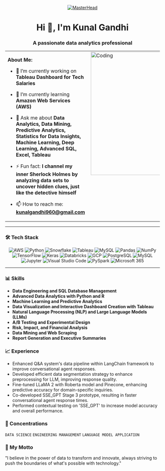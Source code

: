 <p align="center">
  <a href="https://rishavchanda.io">
    <img src="https://orbitpeople.com/images/bi-services-full-width.gif" alt="MasterHead">
  </a>
</p>

<h1 align="center">Hi 👋, I'm Kunal Gandhi</h1>
<h3 align="center">A passionate data analytics professional</h3>

<table>
  <tr>
    <td valign="top" width="70%">

**About Me:**
- 🔭 I’m currently working on **Tableau Dashboard for Tech Salaries**
- 🌱 I’m currently learning **Amazon Web Services (AWS)**
- 💬 Ask me about **Data Analytics, Data Mining, Predictive Analytics, Statistics for Data Insights, Machine Learning, Deep Learning, Advanced SQL, Excel, Tableau**
- ⚡ Fun fact: **I channel my inner Sherlock Holmes by analyzing data sets to uncover hidden clues, just like the detective himself**
- 📫 How to reach me: **kunalgandhi960@gmail.com**

    </td>
    <td valign="top">
      <img align='right' src="https://camo.githubusercontent.com/73ac59f4f2bb3f2de9ebbc2c4791f160a8fa8aacf6c7fe59a5599a1b730d2b55/68747470733a2f2f77686f736172676879612e6e65746c6966792e6170702f636f6e74656e742f67697068792e676966" alt="Coding" width="400">
    </td>
  </tr>
</table>


 
---

### 🛠️ Tech Stack

<p align="center">
  <img src="https://img.shields.io/badge/AWS-232F3E?style=for-the-badge&logo=amazon-aws&logoColor=white" alt="AWS"/>
  <img src="https://img.shields.io/badge/Python-3776AB?style=for-the-badge&logo=python&logoColor=white" alt="Python"/>
  <img src="https://img.shields.io/badge/Snowflake-29B5E8?style=for-the-badge&logo=Snowflake&logoColor=white" alt="Snowflake"/>
  <img src="https://img.shields.io/badge/Tableau-E97627?style=for-the-badge&logo=Tableau&logoColor=white" alt="Tableau"/>
  <img src="https://img.shields.io/badge/MySQL-00000F?style=for-the-badge&logo=mysql&logoColor=white" alt="MySQL"/>
  <img src="https://img.shields.io/badge/Pandas-150458?style=for-the-badge&logo=pandas&logoColor=white" alt="Pandas"/>
  <img src="https://img.shields.io/badge/NumPy-013243?style=for-the-badge&logo=numpy&logoColor=white" alt="NumPy"/>
  <img src="https://img.shields.io/badge/TensorFlow-FF6F00?style=for-the-badge&logo=TensorFlow&logoColor=white" alt="TensorFlow"/>
  <img src="https://img.shields.io/badge/Keras-D00000?style=for-the-badge&logo=Keras&logoColor=white" alt="Keras"/>
  <img src="https://img.shields.io/badge/Databricks-FF3621?style=for-the-badge&logo=databricks&logoColor=white" alt="Databricks"/>
  <img src="https://img.shields.io/badge/GCP-4285F4?style=for-the-badge&logo=google-cloud&logoColor=white" alt="GCP"/>
  <img src="https://img.shields.io/badge/PostgreSQL-336791?style=for-the-badge&logo=postgresql&logoColor=white" alt="PostgreSQL"/>
  <img src="https://img.shields.io/badge/MySQL-00000F?style=for-the-badge&logo=mysql&logoColor=white" alt="MySQL"/>
  <img src="https://img.shields.io/badge/Jupyter-F37626?style=for-the-badge&logo=Jupyter&logoColor=white" alt="Jupyter"/>
  <img src="https://img.shields.io/badge/Visual%20Studio%20Code-007ACC?style=for-the-badge&logo=visual-studio-code&logoColor=white" alt="Visual Studio Code"/>
  <img src="https://img.shields.io/badge/PySpark-E25A1C?style=for-the-badge&logo=apache-spark&logoColor=white" alt="PySpark"/>
  <img src="https://img.shields.io/badge/Microsoft%20365-D83B01?style=for-the-badge&logo=microsoft&logoColor=white" alt="Microsoft 365"/>
</p>

---

### 📊 Skills
- **Data Engineering and SQL Database Management**
- **Advanced Data Analytics with Python and R**
- **Machine Learning and Predictive Analytics**
- **Data Visualization and Interactive Dashboard Creation with Tableau**
- **Natural Language Processing (NLP) and Large Language Models (LLMs)**
- **A/B Testing and Experimental Design**
- **Risk, Impact, and Financial Analysis**
- **Data Mining and Web Scraping**
- **Report Generation and Executive Summaries**

### 📈 Experience
- Enhanced Q&A system's data pipeline within LangChain framework to improve conversational agent responses.
- Developed efficient data segmentation strategy to enhance preprocessing for LLM, improving response quality.
- Fine-tuned LLaMA 2 with Roberta model and Pinecone, enhancing predictive accuracy for domain-specific inquiries.
- Co-developed SSE_GPT Stage 3 prototype, resulting in faster conversational agent response times.
- Performed contextual testing on 'SSE_GPT' to increase model accuracy and overall performance.

### 🎯 Concentrations
`DATA SCIENCE` `ENGINEERING MANAGEMENT` `LANGUAGE MODEL APPLICATION`

### 🌟 My Motto
"I believe in the power of data to transform and innovate, always striving to push the boundaries of what's possible with technology."


